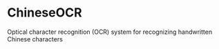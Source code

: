 # ChineseOCR
Optical character recognition (OCR) system for recognizing handwritten Chinese characters
